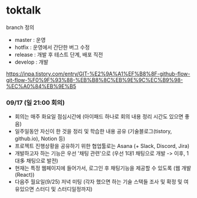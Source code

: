 # toktalk

branch 정의

 - master : 운영
 - hotfix : 운영에서 간단한 버그 수정
 - release : 개발 후 테스트 단계, 배포 직전
 - develop : 개발

https://inpa.tistory.com/entry/GIT-%E2%9A%A1%EF%B8%8F-github-flow-git-flow-%F0%9F%93%88-%EB%B8%8C%EB%9E%9C%EC%B9%98-%EC%A0%84%EB%9E%B5

### 09/17 (일 21:00 회의)
- 회의는 매주 화요일 점심시간에 (아이패드 하나로 회의 내용 정리 시간도 있으면 좋음)
- 일주일동안 자신이 한 것을 정리 및 학습한 내용 공유 (기술블로그(tistory, github.io), Notion 등)
- 프로젝트 진행상황을 공유하기 위한 협업툴로는 Asana (+ Slack, Discord, Jira)
- 개발하고자 하는 기능은 우선 '채팅 관련'으로 (우선 1대1 채팅으로 개발 -> 이후, 1대多 채팅으로 발전)
- 현재는 특정 웹페이지에 들어가서, 로그인 후 채팅기능을 제공할 수 있도록 (웹 개발 (React))
- 다음주 월요일(9/25) 저녁 미팅 (각자 했으면 하는 기술 스택들 조사 및 확정 및 여유있으면 스터디 및 스터디일정까지)
